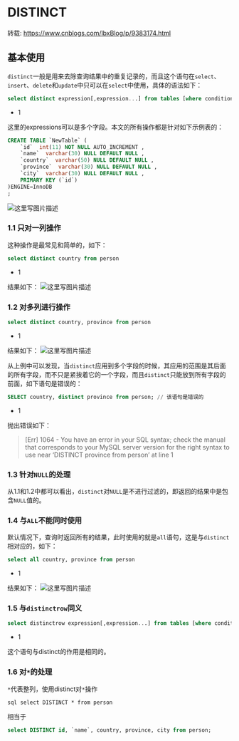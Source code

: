 # DISTINCT

转载:
https://www.cnblogs.com/lbxBlog/p/9383174.html

## 基本使用

`distinct`一般是用来去除查询结果中的重复记录的，而且这个语句在`select`、`insert`、`delete`和`update`中只可以在`select`中使用，具体的语法如下：

```sql
select distinct expression[,expression...] from tables [where conditions];
```

- 1

这里的expressions可以是多个字段。本文的所有操作都是针对如下示例表的：

```sql
CREATE TABLE `NewTable` (
    `id`  int(11) NOT NULL AUTO_INCREMENT ,
    `name`  varchar(30) NULL DEFAULT NULL ,
    `country`  varchar(50) NULL DEFAULT NULL ,
    `province`  varchar(30) NULL DEFAULT NULL ,
    `city`  varchar(30) NULL DEFAULT NULL ,
    PRIMARY KEY (`id`)
)ENGINE=InnoDB
;
```

![这里写图片描述](https://img-blog.csdn.net/20170622231135994?watermark/2/text/aHR0cDovL2Jsb2cuY3Nkbi5uZXQvbG15ODYyNjM=/font/5a6L5L2T/fontsize/400/fill/I0JBQkFCMA==/dissolve/70/gravity/SouthEast)

### 1.1 只对一列操作

这种操作是最常见和简单的，如下：

```sql
select distinct country from person
```

- 1

结果如下： 
![这里写图片描述](https://img-blog.csdn.net/20170622231159269?watermark/2/text/aHR0cDovL2Jsb2cuY3Nkbi5uZXQvbG15ODYyNjM=/font/5a6L5L2T/fontsize/400/fill/I0JBQkFCMA==/dissolve/70/gravity/SouthEast)

### 1.2 对多列进行操作

```sql
select distinct country, province from person
```

- 1

结果如下： 
![这里写图片描述](https://img-blog.csdn.net/20170622231212527?watermark/2/text/aHR0cDovL2Jsb2cuY3Nkbi5uZXQvbG15ODYyNjM=/font/5a6L5L2T/fontsize/400/fill/I0JBQkFCMA==/dissolve/70/gravity/SouthEast)

从上例中可以发现，当`distinct`应用到多个字段的时候，其应用的范围是其后面的所有字段，而不只是紧挨着它的一个字段，而且`distinct`只能放到所有字段的前面，如下语句是错误的：

```sql
SELECT country, distinct province from person; // 该语句是错误的
```

- 1

抛出错误如下：

> [Err] 1064 - You have an error in your SQL syntax; check the manual that corresponds to your MySQL server version for the right syntax to use near ‘DISTINCT province from person’ at line 1

### 1.3 针对`NULL`的处理

从1.1和1.2中都可以看出，`distinct`对`NULL`是不进行过滤的，即返回的结果中是包含`NULL`值的。

### 1.4 与`ALL`不能同时使用

默认情况下，查询时返回所有的结果，此时使用的就是`all`语句，这是与`distinct`相对应的，如下：

```sql
select all country, province from person
```

- 1

结果如下： 
![这里写图片描述](https://img-blog.csdn.net/20170622231237714?watermark/2/text/aHR0cDovL2Jsb2cuY3Nkbi5uZXQvbG15ODYyNjM=/font/5a6L5L2T/fontsize/400/fill/I0JBQkFCMA==/dissolve/70/gravity/SouthEast)

### 1.5 与`distinctrow`同义

```sql
select distinctrow expression[,expression...] from tables [where conditions];
```

- 1

这个语句与distinct的作用是相同的。

### 1.6 对`*`的处理

`*`代表整列，使用distinct对`*`操作

```
sql select DISTINCT * from person 
```

相当于

```sql
select DISTINCT id, `name`, country, province, city from person;
```